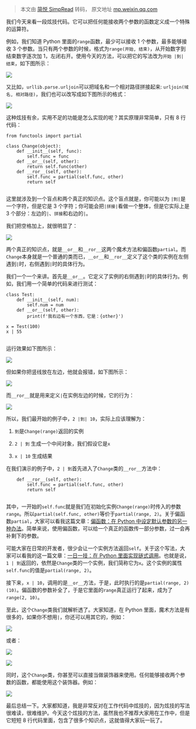 > 本文由 [简悦 SimpRead](http://ksria.com/simpread/) 转码， 原文地址 [mp.weixin.qq.com](https://mp.weixin.qq.com/s/sQWPuMI19HwSNLXEQSNufQ)

我们今天来看一段炫技代码。它可以把任何能接收两个参数的函数定义成一个特殊的运算符。

例如，我们知道 Python 里面的`range`函数，最少可以接收 1 个参数，最多能够接收 3 个参数。当只有两个参数的时候，格式为`range(开始, 结束)`，从开始数字到结束数字逐次加 1，左闭右开。使用今天的方法，可以把它的写法改为`开始 |到| 结束`，如下图所示：

![](https://mmbiz.qpic.cn/mmbiz_png/ohoo1dCmvqckGUn0fIooL54TT6OTHc61oKicVa3AIiahRzsc0ic76AmgfhtnCibRofbrFLGqFxWuwIBgpgAl6wSGeg/640?wx_fmt=png)

又比如，`urllib.parse.urljoin`可以把域名和一个相对路径拼接起来: `urljoin(域名, 相对路径)`，我们也可以改写成如下图所示的格式：

![](https://mmbiz.qpic.cn/mmbiz_png/ohoo1dCmvqckGUn0fIooL54TT6OTHc61XR881lFuj6BlibxFIB7LbpCeb9GQoutQniaGuhXJibiaanPJgdMGrAXK8w/640?wx_fmt=png)

这种炫技有余，实用不足的功能是怎么实现的呢？其实原理非常简单，只有 8 行代码：

```
from functools import partial

class Change(object):
    def __init__(self, func):
        self.func = func
    def __or__(self, other):
        return self.func(other)
    def __ror__(self, other):
        self.func = partial(self.func, other)
        return self


```

这里就涉及到一个盲点和两个真正的知识点。这个盲点就是，你可能以为 `|到|`是一个字符，但是它是 3 个字符；你可能会把`|拼接|`看做一个整体，但是它实际上是 3 个部分：左边的`|`、`拼接`和右边的`|`。

我们把空格加上，就很明显了：

![](https://mmbiz.qpic.cn/mmbiz_png/ohoo1dCmvqckGUn0fIooL54TT6OTHc61zRMrDsH27RqqL4r5K6txMhgErrekegJXM0Y8oicncc1KMzSFicX1VVqQ/640?wx_fmt=png)

两个真正的知识点，就是`__or__`和`__ror__`这两个魔术方法和偏函数`partial`。而`Change`本身就是一个普通的类而已，`__or__`和`__ror__`定义了这个类的实例在左侧遇到`|`时，右侧遇到`|`时的具体行为。

我们一个一个来讲。首先是`__or__`。它定义了实例的右侧遇到`|`时的具体行为。例如，我们用一个简单的代码来进行测试：

```
class Test:
    def __init__(self, num):
        self.num = num
    def __or__(self, other):
        print(f'我右边有一个东西，它是：{other}')

x = Test(100)
x | 55


```

运行效果如下图所示：

![](https://mmbiz.qpic.cn/mmbiz_png/ohoo1dCmvqckGUn0fIooL54TT6OTHc61B7080HSKpro2B8T6ibFNpJfKsiaH0NNQStrUH5GhyU3ITwhicmccAmQbQ/640?wx_fmt=png)

但如果你把竖线放在左边，他就会报错，如下图所示：

![](https://mmbiz.qpic.cn/mmbiz_png/ohoo1dCmvqckGUn0fIooL54TT6OTHc61TWOhiaqJ4sy0Mc1QOiabc4KcnbqgXg8cDluGpCDQHDPD8dgLAeVvDlpw/640?wx_fmt=png)

而`__ror__`就是用来定义`|`在实例左边的时候，它的行为：

![](https://mmbiz.qpic.cn/mmbiz_png/ohoo1dCmvqckGUn0fIooL54TT6OTHc61zQEblNru1WH9Dn9GtVaVniaV8Qyy0wWlVqkM8ooicFwAVwLVtp0VIeZw/640?wx_fmt=png)

所以，我们最开始的例子中，`2 |到| 10`，实际上应该理解为：

1.  `到`是`Change(range)`返回的实例
    
2.  `2 | 到` 生成一个中间对象，我们假设它是`x`
    
3.  `x | 10` 生成结果
    

在我们演示的例子中，`2 | 到`首先进入了`Change`类的`__ror__`方法中：

```
    def __ror__(self, other):
        self.func = partial(self.func, other)
        return self


```

其中，一开始的`self.func`就是我们在初始化实例`Change(range)`时传入的参数`range`。所以`partial(self.func, other)`等价于`partial(range, 2)`。关于偏函数`partial`，大家可以看我这篇文章：[偏函数：在 Python 中设定默认参数的另一种办法](https://mp.weixin.qq.com/s?__biz=MzI2MzEwNTY3OQ==&mid=2648980044&idx=1&sn=6c53bcd5b744970962f975acd96a7b18&scene=21#wechat_redirect)。简单来说，使用偏函数，可以给一个真正的函数传一部分参数，过一会再补剩下的参数。

可能大家在日常的开发者，很少会让一个实例方法返回`self`。关于这个写法，大家可以看我的这一篇文章：[一日一技：在 Python 里面实现链式调用](https://mp.weixin.qq.com/s?__biz=MzI2MzEwNTY3OQ==&mid=2648982442&idx=1&sn=93799b5c7b5a5e08ce70aa48ffb17ed2&scene=21#wechat_redirect)。也就是说，`1 | 到`返回的，依然是`Change`类的一个实例，我们简称它为`x`。这个实例的属性`self.func`的值是`partial(range, 2)`。

接下来，`x | 10`，调用的是`__or__`方法，于是，此时执行的是`partial(range, 2)(10)`。偏函数的参数补全了，于是它里面的`range`真正运行了起来，成为了`range(2, 10)`。

至此，这个`Change`类我们就解析透了。大家知道，在 Python 里面，魔术方法是有很多的，如果你不想用`|`，你还可以用其它的，例如：

![](https://mmbiz.qpic.cn/mmbiz_png/ohoo1dCmvqckGUn0fIooL54TT6OTHc6189NBhlyvib481mJ7ELNtA31kSETCkrIicxsFWIhXHQtAZZFEYia8XqP7w/640?wx_fmt=png)

或者：

![](https://mmbiz.qpic.cn/mmbiz_png/ohoo1dCmvqckGUn0fIooL54TT6OTHc61mgyJ8DFHGf8lb2zgvxAjibJmEzanicOY2eFgWHicVY5SV4l0FDYS9ibia4Q/640?wx_fmt=png)

![](https://mmbiz.qpic.cn/mmbiz_png/ohoo1dCmvqckGUn0fIooL54TT6OTHc61YQhk3ic9iazZQOlBWvoGGTmp1hzQnpRiaykX2DJRhu2ADWhjFdqXMInQQ/640?wx_fmt=png)

同时，这个`Change`类，你甚至可以直接当做装饰器来使用。任何能够接收两个参数的函数，都能使用这个装饰器。例如：

![](https://mmbiz.qpic.cn/mmbiz_png/ohoo1dCmvqckGUn0fIooL54TT6OTHc61kNZeK2WLPElmPBU32iarI3IeMTnYLBmbTZLI1LOYicicXQ6gIHbR00xRw/640?wx_fmt=png)

最后总结一下。大家都知道，我是非常反对在工作代码中炫技的，因为炫技的写法很难读，很难维护。今天这个炫技的方法，虽然我也不推荐大家用在工作中，但是它短短 8 行代码里面，包含了很多个知识点，这就值得大家玩一玩了。